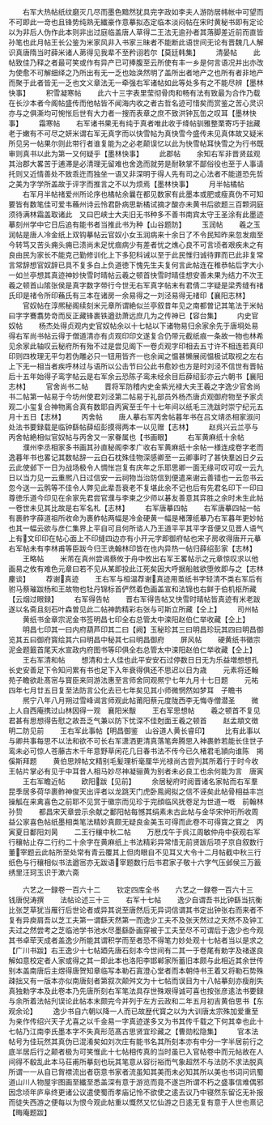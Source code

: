 <!-- { "loadSidebar": true } -->
　　右军大热帖纸纹磨灭几尽而墨色黯然犹具完字政如李夫人游防居帏帐中可望而不可即此一竒也且锋势纯熟无纎豪作意摹拟态定临本淡闷帖在宋时黄秘书即有定论以为非后人伪作此本则非出过庭临盖唐人草得二王法无逾孙者其落脚差近前而直皆孙笔也此月帖王长公鉴为米家风非入书家三昧者不能断此语世间无论有晋魏几人解识真唐隋当时薛米诸人苐得见我辈不至矜诩若尔【莫廷韩集】
　　清晏帖
　　此帖致佳乃释之者最可笑或作有异产已可捧腹至云所使有丰一乡是何言语况并出亦改为使愈不可解细绎之乃所出有无一乏也始涣然明了盖所出者地产之也所有者非地产而聚于此者皆无一乏也文义章法无一牵强右军诸帖如此等处多有之不能尽辨【墨林快事】
　　积雪凝寒帖
　　此六十三字表里莹彻骨肉和畅有法有致最为合作乃载在长沙本者今阁帖盛传而他帖皆不闻海内收之者古哲名迹可惜矣而赏鉴之苦心灵识亦与之俱澌均可惋怅后世有大力者一搜而表章之庶不致洪钟瓦缶之叹耳【墨林快事】
　　霜寒帖
　　右军诸书果无有纯于真者唯此收于绛帖驯雅整栗寄巧于拙藏老于嫩有不可尽之妍米谓右军无真字而以快雪帖为真快雪今盛传未见真体故又疑米所见另一帖果尔则此带行者谁复能为之必老颠误忆以此为快雪帖耳快雪之为行书既审则真书以此为第一又何疑乎【墨林快事】
　　此郡帖
　　余知右军非晋贤兹观其治郡大畧苦于逋滞是必清理无留难也舍逸而就劳是耐鞅掌不鄙俗役也至于人事请托则又近情善处不致乖迕而独坐一语又非深明于得人先有司之心法者不能道恐先哲之美为字学所盖故于评字而推言之不以为烦焉【墨林快事】
　　月半帖橘帖
　　右军月半帖禇爱州所论序也橘帖余曩在都见数家有此墨本或肥或瘦真伪不可知要皆有数笔佳可爱韦蘓州诗云怜君卧病思新橘试摘才酸亦未黄书后欲题三百颗洞庭须待满林霜盖取诸此　又曰巴峡士大夫旧无书种多不善书南宾太守王圣涂有此墨迹摹刻州学中它日后追有能书者当推此书为种【山谷题防】
　　玉润帖
　　羲之玉润帖是唐人冷金纸上双钩摹帖云官奴小女玉润病来十余日了不令民知昨来忽发痼至今转笃又苦头痈头痈已溃尚未足忧痼病少有差者忧之燋心良不可言顷者艰疾未之有良由民为家长不能克己勤修训化上下多犯科诫以至于此民惟归诚待罪而已此非复常言常辞想官奴辞已具不复多白上负道徳下愧先生夫复何言此帖连在稚恭帖后字大小一如兰亭想其真迹神妙快雪时晴帖云羲之顿首快雪时晴佳想安善未果为结力不次王羲之顿首山隂张侯是真字数字带行今世无右军真字帖末有君倩二字疑是梁秀缝有禇氏印是禇令所印蘓氏有三本在诸房一余易得之一刘泾易得无禇印【襄阳志林】
　　官奴帖在淳熈秘阁续刻米元章所谓絶似兰亭叙昔年见之南都曽记其笔法于米帖曰字字鶱翥势竒而反正藏锋裹铁遒劲萧远庶几为之传神已【容台集】
　　内史官奴帖
　　杨杰处得贞观内史官奴帖余以十七帖以下诸物易归余家余先于唐埛处易得右军尚书帖云得于僧道清亦有贞观印印文遂复合仍带元截纸痕一条故一物也林希见余家此轴叹云秘府所有殆不过是尝见阁下一卷贞观字印相去五寸许不相连若真印印则四枚理无平匀若伪雕必只一钮用皆齐一也余闻之愠甚懒展阅愠极试取视之左右上下无一相当者疾呼林过与语所以公击节曰公此书愈妙也方是时刘泾不信世有晋帖后十五年始得子鸾字帖云是右军余云恐陈子鸾未经余目后薛绍彭亦云六朝书【襄阳志林】
　　官舍尚书二帖
　　晋将军防稽内史金紫光禄大夫王羲之字逸少官舍尚书二帖第一帖易于今坊州使君刘泾第二帖易于礼部员外杨杰唐贞观御府物至予家贞观二小玺复合神物离合真有数耶自丙寅至壬午十七年间以纸毛三洗跋时崇宁纪元五月十五日【志林】
　　丙舍帖
　　唐人摹右军丙舍帖暮年书在吕文靖丞相家淑问处法书要録载是临钟繇帖薛绍彭摸得两本一以见赠【志林】
　　赵呉兴云兰亭与丙舍帖絶相似官奴帖与丙舍又一家眷属也【书画眼】
　　右军黄麻纸十余帖
　　濮州李丞相家多书画其孙直秘阁李孝广收右军黄麻纸十余帖一様连成卷字老而逸暮年书也畧记其数帖辞一云白石枕殊佳物深感卿至一云卿事时了甚快羣凶日夕云云此使邺下一日为战场极令人惆怅岂复有庆年之乐耶思卿一面无缘可叹可叹一云九日以当力见一云重熈八日过信安一云祠物当治防信到便遣来谢云善错也一云忽书云忽今送一云鹘等不佳令人弊见此辈吾衰老不复堪此余不记也后有先君名印下一印曰尊徳乐道今印见在余家先君尝官濮与李柬之少师以碁友善意其弈胜之余时未生此帖一卷世未见其比故是右军名札【志林】
　　右军唐摹四帖
　　右军唐摹四帖一帖有裹鲊字薛道祖所收命为裹鲊帖两幅是冷金硬黄一幅是楮薄纸摹乃右军暮年更妙帖也其一幅云欲与彦仁集界上平自可且何所谘人乃王道平平其平字音便又见晋人语气上有文印印在帖心面上不印缝四边亦有小开元字即御府帖也宋子房收得唐开元摹右军帖未有李林甫等臣跋今归王诜翰林印皆在也内异热一帖归薛绍彭家【志林】
　　王略帖
　　米芾在真州尝谒蔡攸于舟中攸出右军王畧帖示之元章惊叹求以他画易之攸有难色元章曰若不见从某即投此江死矣因大呼据船舷欲堕攸即与之【志林麈谈】
　　荐谢真迹
　　王右军与桓温荐谢真迹用茧纸书字轻清不类右军后有驸马蔡璀跋杨和王故物也牡丹锦标首俨然着色画盖宣和法锦也右鲜于伯机枢所藏【云烟过眼録】
　　右军得告帖
　　晋右军得告帖又快雪时晴帖皆真迹有米老跋遂以名斋且刻石叶森曽见此二帖神韵精彩右张与可斯立所藏【仝上】
　　司州帖
　　黄纸书金章宗泥金书签明昌七印全右总管太中滦阳赵伯仁举收藏【仝上】
　　明昌七印其一曰内府葫芦印其二曰【阙】玉秘珍其三曰明昌珍玩其四曰明昌御览其五曰御府寳绘其六曰明昌中秘其七曰明昌御府
　　屏风帖
　　硬黄纸书徽宗泥金题籖首尾天水宣政内府图书等印俱全右总管太中滦阳赵伯仁举收藏【仝上】
　　王右军清和帖
　　想清和士人佳也此平安安石过停数日日无为乐益増想想孔长史安善足下令知问累有书也足下入年衰得俱还不思迟以日为歳
　　元素将还翰苑子瞻欲赴髙宻与寳臣来同游法惠至言师舍同观熈宁七年九月十七日题
　　元祐四年七月廿五日复至法防言公化去已七年矣见其小师微惘然如梦耳　子瞻书
　　熈宁八年八月朔过雪峰谒言师观此帖莆阳蔡元度陇西李无悔寺僧潜圣
　　微上人自西庵携过山林因得一观　襄阳米黻
　　王右军思想帖
　　羲之顿首不复见君甚有思想得告慰之故吾乏气兼以防下忧深不佳尅面王羲之顿首
　　赵孟頫文徴明二防见前
　　王右军此事帖【明昌御鉴　山谷道人黄长睿印】
　　比有此事以与卿共事每思不以法和欲不可长右军潇洒更清真落笔奔腾思入神裹鲊若能长住世子鸾未必可惊人苍藤古木千年意野草闲花几日春书法不传今已久楮君毛頴向谁陈　掲傒斯拜题
　　黄伯思辨帖文精别毛髪理析毫厘华光禄尚古尝刋其所着行于时今收王帖片掌必有见于中耳昔人相马妙尽神凝骊黄为别者未必良工也余何能为言　唐寅
　　王右军瞻近帖
　　欧阳跋【见前】
　　余居秘府时阅晋诸名家帖而右军羣昆季居多荷华裹鲊神俊天出评者以龙跳天门虎卧鳯阙拟之信不诬矣此帖骨相益丰岂操觚在来禽喜色之前耶不见赏于徽宗而见珍于完顔临风抚卷足为世道一嘅　前翰林孙贽
　　都昌宋天章尝示余献之鄱阳帖每憾其绢素未古此帖与金华宋仲珩所收周益公家喜色帖纸墨相类笔法精妙真颇无疑良金美玉可得而此卷不可得寳之寳之　丙寅夏日鄱阳刘昺
　　二王行穰中秋二帖
　　万厯戊午于呉江周敏仲舟中获观右军行穰帖止存二行约二十余字在黄麻纸上书法精彩异常惜无前贤跋后项子京自叙数行董宰题云此帖所至处常有青云覆其上但肉眼自不见耳又大令十二月帖截中秋三行纸色与行穰相似书法遒宻亦无跋语宰题数行后书君家子敬十六字气压邺侯三万籖　绣里汪珂玉识于漱六斋

　　六艺之一録卷一百六十二
　　钦定四库全书
　　六艺之一録卷一百六十三　　钱唐倪涛撰
　　法帖论述三十三
　　右军十七帖
　　逸少自谓吾书比钟繇当抗衡比张芝草犹当雁行后世论者或异其说至唐然后无异词信谓其书定出钟张右而来者不复有异庾肩吾以芝工夫第一谓繇天然第一而逸少工夫不及张天然过之天然不及钟工夫过之然尝考之芝临池学书池水尽墨繇卧画穿被于工夫至尽不可谓后于逸少也今观其书卓荦天成者盖逸少所能其谓积学而至者恐不得笔力妙处观十七帖者当以是求之【广川书跋】右王逸少十七帖廼先唐石刻本今世间有二其一于卷尾有勅字及禇遂良解如意校定者人家或得之其一即此本也洛阳李邯郸家所蓄旧本颇与此相近其余世传别本盖南唐后主煜得唐贺知章临写本勒石寘澄心堂者而本朝侍书王着又将勒石势殊疎拙又有一版本亦似南唐刻者第叙次颠舛文为十七帖而误目为十八帖摹刻亦瘦削失真独勅字本及此卷本乃先唐所刻右军笔法具存世殊艰得诚可喜也按张彦逺法书要録与余所着法帖刋误论此帖本末颇完今并列于左方云政和二年五月初吉黄伯思书【东观余论】
　　逸少书自六朝以降一人而已故歴代寳之以为大训唐太宗殊加爱重至为亲作传绍兴天子尤喜之以千金易一字真迹遂多又为书其传千载之下何其幸也此十七帖乃江南李氏墨本字不失真形范髙古思贤宜珍藏之【曹勋松隐集】
　　官本法帖号为佳玩然其真伪已混淆矣如刘次庄有能书名其所刻本亦有中分一字半居前行之底半居后行之颠者极为可笑惟此十七帖相传真的当时虽已入官帖卷中而元帖故在人间得不殽乱此本马荘甫所摹刻也玩其笔意从容衍裕而气象超然不与法防不求法脱真所谓一一从自已胷襟流出者窃意书家者流虽知其美而未必知其所以美也书词问讯蜀道山川人物屋宇图画至纎至悉盖深有意于游览而竟不遂岂所谓不朽之盛事信难偶邪因念顷年庐阜终更诸公议遣使蜀而孝庙记怜不欲使之逺去议乃中寝然东留讫无补报而徒失西游之便每以为恨今观此帖重以慨然又忆仙游之日逺无复有意于人世也熹记【晦庵题跋】
